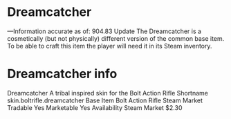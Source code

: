 # Dreamcatcher

—Information accurate as of: 904.83 Update
The Dreamcatcher is a cosmetically (but not physically) different version of the common base item. To be able to craft this item the player will need it in its Steam inventory.
# Dreamcatcher info

Dreamcatcher
A tribal inspired skin for the Bolt Action Rifle
Shortname
skin.boltrifle.dreamcatcher
Base Item
Bolt Action Rifle
Steam Market
Tradable
Yes
Marketable
Yes
Availability
Steam Market
$2.30
